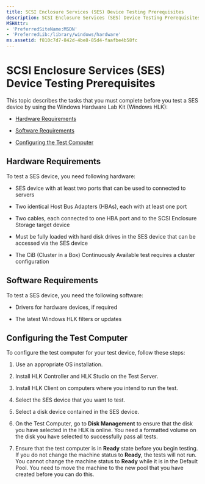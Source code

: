 ```yaml
---
title: SCSI Enclosure Services (SES) Device Testing Prerequisites
description: SCSI Enclosure Services (SES) Device Testing Prerequisites
MSHAttr:
- 'PreferredSiteName:MSDN'
- 'PreferredLib:/library/windows/hardware'
ms.assetid: f810c7d7-842d-4be8-85d4-faafbe4b58fc
---
```


# SCSI Enclosure Services (SES) Device Testing Prerequisites


This topic describes the tasks that you must complete before you test a SES device by using the Windows Hardware Lab Kit (Windows HLK):

-   [Hardware Requirements](#bkmk-hardwarerequirements)

-   [Software Requirements](#bkmk-softwarerequirements)

-   [Configuring the Test Computer](#bkmk-configure)

## <span id="BKMK_HardwareRequirements"></span><span id="bkmk-hardwarerequirements"></span><span id="BKMK_HARDWAREREQUIREMENTS"></span>Hardware Requirements


To test a SES device, you need following hardware:

-   SES device with at least two ports that can be used to connected to servers

-   Two identical Host Bus Adapters (HBAs), each with at least one port

-   Two cables, each connected to one HBA port and to the SCSI Enclosure Storage target device

-   Must be fully loaded with hard disk drives in the SES device that can be accessed via the SES device

-   The CiB (Cluster in a Box) Continuously Available test requires a cluster configuration

## <span id="BKMK_SoftwareRequirements"></span><span id="bkmk_softwarerequirements"></span><span id="BKMK_SOFTWAREREQUIREMENTS"></span>Software Requirements


To test a SES device, you need the following software:

-   Drivers for hardware devices, if required

-   The latest Windows HLK filters or updates

## <span id="BKMK_Configure"></span><span id="bkmk_configure"></span><span id="BKMK_CONFIGURE"></span>Configuring the Test Computer


To configure the test computer for your test device, follow these steps:

1.  Use an appropriate OS installation.

2.  Install HLK Controller and HLK Studio on the Test Server.

3.  Install HLK Client on computers where you intend to run the test.

4.  Select the SES device that you want to test.

5.  Select a disk device contained in the SES device.

6.  On the Test Computer, go to **Disk Management** to ensure that the disk you have selected in the HLK is online. You need a formatted volume on the disk you have selected to successfully pass all tests.

7.  Ensure that the test computer is in **Ready** state before you begin testing. If you do not change the machine status to **Ready**, the tests will not run. You cannot change the machine status to **Ready** while it is in the Default Pool. You need to move the machine to the new pool that you have created before you can do this.

 

 






